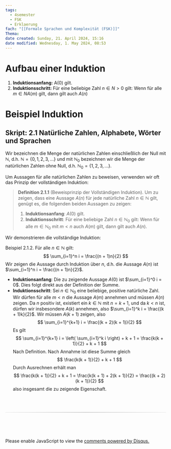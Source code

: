 ```yaml
---
tags:
  - 4semester
  - FSK
  - Erklaerung
fach: "[[Formale Sprachen und Komplexität (FSK)]]"
Thema: 
date created: Sunday, 21. April 2024, 15:16
date modified: Wednesday, 1. May 2024, 08:53
---
```


# Aufbau einer Induktion

1. **Induktionsanfang:** A(0) gilt.
2. **Induktionsschritt:** Für eine beliebige Zahl $n ∈ N>0$ gilt: Wenn für alle $m ∈ N A(m)$ gilt, dann gilt auch $A(n)$


# Beispiel Induktion
## Skript: 2.1 Natürliche Zahlen, Alphabete, Wörter und Sprachen

Wir bezeichnen die Menge der natürlichen Zahlen einschließlich der Null mit $\mathbb{N}$, d.h. $\mathbb{N} = \{0,1,2,3,…\}$ und mit $\mathbb{N}_0$ bezeichnen wir die Menge der natürlichen Zahlen ohne Null, d.h. $\mathbb{N}_0 = \{1,2,3,…\}$.

Um Aussagen für alle natürlichen Zahlen zu beweisen, verwenden wir oft das Prinzip der vollständigen Induktion:

> **Definition 2.1.1** (Beweisprinzip der Vollständigen Induktion). Um zu zeigen, dass eine Aussage $A(n)$ für jede natürliche Zahl $n \in \mathbb{N}$ gilt, genügt es, die folgenden beiden Aussagen zu zeigen:
> 1. **Induktionsanfang**: $A(0)$ gilt.
> 2. **Induktionsschritt**: Für eine beliebige Zahl $n \in \mathbb{N}_0$ gilt: Wenn für alle $m \in \mathbb{N}_0$ mit $m < n$ auch $A(m)$ gilt, dann gilt auch $A(n)$.

Wir demonstrieren die vollständige Induktion:

Beispiel 2.1.2. Für alle $n \in \mathbb{N}$ gilt:
$$
\sum_{i=1}^n i = \frac{(n + 1)n}{2} 
$$
Wir zeigen die Aussage durch Induktion über $n$, d.h. die Aussage $A(n)$ ist $\sum_{i=1}^n i = \frac{(n + 1)n}{2}$.

 - **Induktionsanfang**: Die zu zeigende Aussage $A(0)$ ist $\sum_{i=1}^0 i = 0$. Dies folgt direkt aus der Definition der Summe.
 - **Induktionsschritt**: Sei $n \in \mathbb{N}_0$ eine beliebige, positive natürliche Zahl. Wir dürfen für alle $m < n$ die Aussage $A(m)$ annehmen und müssen $A(n)$ zeigen. Da $n$ positiv ist, existiert ein $k \in \mathbb{N}$ mit $n = k + 1$, und da $k < n$ ist, dürfen wir insbesondere $A(k)$ annehmen, also $\sum_{i=1}^k i = \frac{(k + 1)k}{2}$. Wir müssen $A(k + 1)$ zeigen, also 
 $$
 \sum_{i=1}^{k+1} i = \frac{(k + 2)(k + 1)}{2} 
$$
 Es gilt 
$$
 \sum_{i=1}^{k+1} i = \left( \sum_{i=1}^k i \right) + k + 1 = \frac{k(k + 1)}{2} + k + 1 
$$
Nach Definition. Nach Annahme ist diese Summe gleich 
$$
 \frac{k(k + 1)}{2} + k + 1 
$$
Durch Ausrechnen erhält man 
 $$
 \frac{k(k + 1)}{2} + k + 1 = \frac{k(k + 1) + 2(k + 1)}{2} = \frac{(k + 2)(k + 1)}{2} 
$$
 also insgesamt die zu zeigende Eigenschaft.












<!-- DISQUS SCRIPT COMMENT START -->






<hr style="border: none; height: 2px; background: linear-gradient(to right, #f0f0f0, #ccc, #f0f0f0); margin-top: 4rem; margin-bottom: 5rem;">
<div id="disqus_thread"></div>
<script>
    /**
    *  RECOMMENDED CONFIGURATION VARIABLES: EDIT AND UNCOMMENT THE SECTION BELOW TO INSERT DYNAMIC VALUES FROM YOUR PLATFORM OR CMS.
    *  LEARN WHY DEFINING THESE VARIABLES IS IMPORTANT: https://disqus.com/admin/universalcode/#configuration-variables    */
    /*
    var disqus_config = function () {
    this.page.url = PAGE_URL;  // Replace PAGE_URL with your page's canonical URL variable
    this.page.identifier = PAGE_IDENTIFIER; // Replace PAGE_IDENTIFIER with your page's unique identifier variable
    };
    */
    (function() { // DON'T EDIT BELOW THIS LINE
    var d = document, s = d.createElement('script');
    s.src = 'https://myuninotes.disqus.com/embed.js';
    s.setAttribute('data-timestamp', +new Date());
    (d.head || d.body).appendChild(s);
    })();
</script>
<noscript>Please enable JavaScript to view the <a href="https://disqus.com/?ref_noscript">comments powered by Disqus.</a></noscript>






<!-- DISQUS SCRIPT COMMENT END -->






